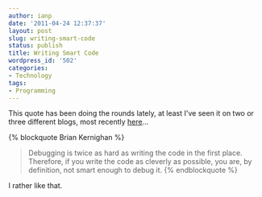 ```yaml
---
author: ianp
date: '2011-04-24 12:37:37'
layout: post
slug: writing-smart-code
status: publish
title: Writing Smart Code
wordpress_id: '502'
categories:
- Technology
tags:
- Programming
---
```


This quote has been doing the rounds lately, at least I've seen it on two or three different blogs, most recently [here](http://shapeof.com/archives/2011/04/regarding_simplicity.html)…

{% blockquote Brian Kernighan %}
> Debugging is twice as hard as writing the code in the first place.
> Therefore, if you write the code as cleverly as possible, you are, by
> definition, not smart enough to debug it.
{% endblockquote %}

I rather like that.


